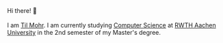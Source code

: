 <div class="text-2xl font-bold">
Hi there! 👋
<br>
<br>
I am <a href="/" class="no-underline"><span class="text-rainbow-3">Til Mohr</span></a>. I am currently studying <a href="https://www.rwth-aachen.de/cms/root/studium/Vor-dem-Studium/Studiengaenge/Liste-Aktuelle-Studiengaenge/Studiengangbeschreibung/~bcfg/Informatik-M-Sc/?lidx=1" class="no-underline"><span class="text-rainbow-5">Computer Science</span></a> at <a href="https://www.rwth-aachen.de" class="no-underline"><span class=" text-rainbow-1">RWTH Aachen University</span></a> in the 2nd semester of my Master's degree.
</div>